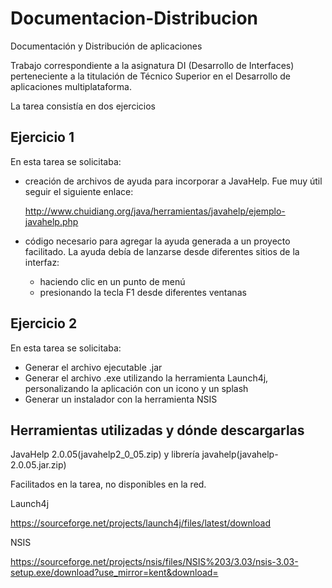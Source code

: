 # Documentacion-Distribucion
Documentación y Distribución de aplicaciones

Trabajo correspondiente a la asignatura DI (Desarrollo de Interfaces) perteneciente a la titulación de Técnico Superior en el Desarrollo de aplicaciones multiplataforma.

La tarea consistía en dos ejercicios

## Ejercicio 1

En esta tarea se solicitaba: 

- creación de archivos de ayuda para incorporar a JavaHelp. Fue muy útil seguir el siguiente enlace:

  http://www.chuidiang.org/java/herramientas/javahelp/ejemplo-javahelp.php

- código necesario para agregar la ayuda generada a un proyecto facilitado. La ayuda debía de lanzarse desde diferentes sitios de la interfaz:

  - haciendo clic en un punto de menú
  - presionando la tecla F1 desde diferentes ventanas 

## Ejercicio 2

En esta tarea se solicitaba:

- Generar el archivo ejecutable .jar
- Generar el archivo .exe utilizando la herramienta Launch4j, personalizando la aplicación con un icono y un splash
- Generar un instalador con la herramienta NSIS

## Herramientas utilizadas y dónde descargarlas

JavaHelp 2.0.05(javahelp2_0_05.zip) y librería javahelp(javahelp-2.0.05.jar.zip)

Facilitados en la tarea, no disponibles en la red.

Launch4j

https://sourceforge.net/projects/launch4j/files/latest/download

NSIS

https://sourceforge.net/projects/nsis/files/NSIS%203/3.03/nsis-3.03-setup.exe/download?use_mirror=kent&download=

